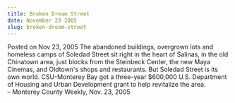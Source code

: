 ```yaml
---
title: Broken Dream Street
date: November 23 2005
slug: broken-dream-street
---
```


 



<span class="date">Posted on Nov 23, 2005    </span>
The abandoned buildings, overgrown lots and homeless camps of
Soledad Street sit right in the heart of Salinas, in the old
Chinatown area, just blocks from the Steinbeck Center, the new Maya
Cinemas, and Oldtown&apos;s shops and restaurants. But Soledad Street is
its own world. CSU-Monterey Bay got a three-year $600,000 U.S.
Department of Housing and Urban Development grant to help
revitalize the area.<br>
&#x2013; Monterey County Weekly, Nov. 23, 2005<br/></br>




```
